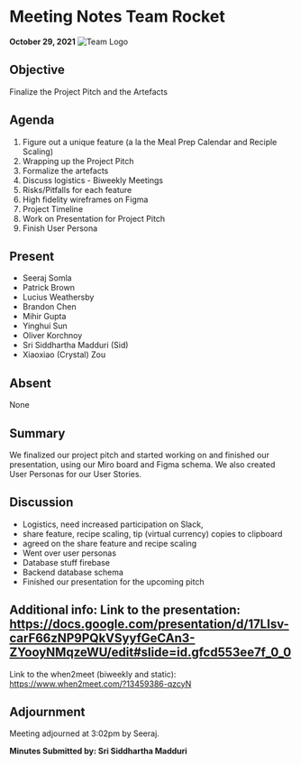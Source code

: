 # Meeting Notes Team Rocket
**October 29, 2021** ![Team Logo](../images/logo.jpg)
## Objective
Finalize the Project Pitch and the Artefacts
## Agenda
1. Figure out a unique feature (a la the Meal Prep Calendar and Reciple Scaling)
2. Wrapping up the Project Pitch
3. Formalize the artefacts
4. Discuss logistics - Biweekly Meetings
5. Risks/Pitfalls for each feature
6. High fidelity wireframes on Figma
7. Project Timeline
8. Work on Presentation for Project Pitch
9. Finish User Persona
## Present
- Seeraj Somla
- Patrick Brown
- Lucius Weathersby
- Brandon Chen
- Mihir Gupta
- Yinghui Sun
- Oliver Korchnoy
- Sri Siddhartha Madduri (Sid)
- Xiaoxiao (Crystal) Zou
## Absent
None
## Summary
We finalized our project pitch and started working on and finished our presentation, using our Miro board and Figma schema. We also created User Personas for our User Stories.
## Discussion 
- Logistics, need increased participation on Slack, 
- share feature, recipe scaling, tip (virtual currency) copies to clipboard
- agreed on the share feature and recipe scaling
- Went over user personas
- Database stuff firebase
- Backend database schema
- Finished our presentation for the upcoming pitch
## Additional info: Link to the presentation: https://docs.google.com/presentation/d/17LIsv-carF66zNP9PQkVSyyfGeCAn3-ZYooyNMqzeWU/edit#slide=id.gfcd553ee7f_0_0

Link to the when2meet (biweekly and static): https://www.when2meet.com/?13459386-qzcyN
## Adjournment
Meeting adjourned at 3:02pm by Seeraj. 

**Minutes Submitted by: Sri Siddhartha Madduri**
